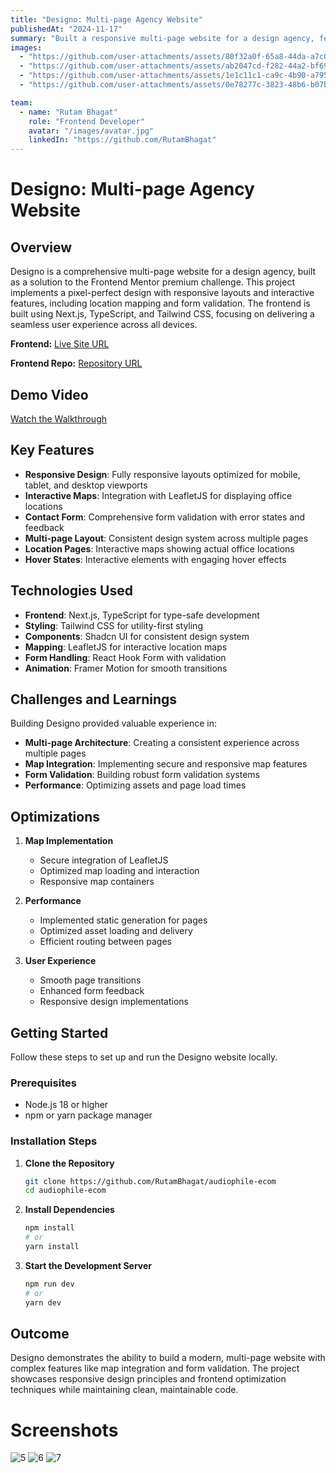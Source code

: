 ```yaml
---
title: "Designo: Multi-page Agency Website"
publishedAt: "2024-11-17"
summary: "Built a responsive multi-page website for a design agency, featuring location maps integration, contact form validation, and optimal layouts for all devices. Implemented using Next.js, TypeScript, and Tailwind CSS."
images:
  - "https://github.com/user-attachments/assets/80f32a0f-65a8-44da-a7c0-82909696a2ea"
  - "https://github.com/user-attachments/assets/ab2047cd-f282-44a2-bf69-e6dd897b691f"
  - "https://github.com/user-attachments/assets/1e1c11c1-ca9c-4b90-a795-955ae3f142a9"
  - "https://github.com/user-attachments/assets/0e78277c-3823-48b6-b07b-be229d7a585c"

team:
  - name: "Rutam Bhagat"
    role: "Frontend Developer"
    avatar: "/images/avatar.jpg"
    linkedIn: "https://github.com/RutamBhagat"
---
```


# Designo: Multi-page Agency Website

## Overview

Designo is a comprehensive multi-page website for a design agency, built as a solution to the Frontend Mentor premium challenge. This project implements a pixel-perfect design with responsive layouts and interactive features, including location mapping and form validation. The frontend is built using Next.js, TypeScript, and Tailwind CSS, focusing on delivering a seamless user experience across all devices.

**Frontend:** [Live Site URL](https://audiophile-ecom-eight.vercel.app)

**Frontend Repo:** [Repository URL](https://github.com/RutamBhagat/audiophile-ecom)

## Demo Video

[Watch the Walkthrough](https://github.com/user-attachments/assets/64153872-f95f-4057-93c7-5937b9990344)

## Key Features

- **Responsive Design**: Fully responsive layouts optimized for mobile, tablet, and desktop viewports
- **Interactive Maps**: Integration with LeafletJS for displaying office locations
- **Contact Form**: Comprehensive form validation with error states and feedback
- **Multi-page Layout**: Consistent design system across multiple pages
- **Location Pages**: Interactive maps showing actual office locations
- **Hover States**: Interactive elements with engaging hover effects

## Technologies Used

- **Frontend**: Next.js, TypeScript for type-safe development
- **Styling**: Tailwind CSS for utility-first styling
- **Components**: Shadcn UI for consistent design system
- **Mapping**: LeafletJS for interactive location maps
- **Form Handling**: React Hook Form with validation
- **Animation**: Framer Motion for smooth transitions

## Challenges and Learnings

Building Designo provided valuable experience in:

- **Multi-page Architecture**: Creating a consistent experience across multiple pages
- **Map Integration**: Implementing secure and responsive map features
- **Form Validation**: Building robust form validation systems
- **Performance**: Optimizing assets and page load times

## Optimizations

1. **Map Implementation**

   - Secure integration of LeafletJS
   - Optimized map loading and interaction
   - Responsive map containers

2. **Performance**

   - Implemented static generation for pages
   - Optimized asset loading and delivery
   - Efficient routing between pages

3. **User Experience**
   - Smooth page transitions
   - Enhanced form feedback
   - Responsive design implementations

## Getting Started

Follow these steps to set up and run the Designo website locally.

### Prerequisites

- Node.js 18 or higher
- npm or yarn package manager

### Installation Steps

1. **Clone the Repository**

   ```bash
   git clone https://github.com/RutamBhagat/audiophile-ecom
   cd audiophile-ecom
   ```

2. **Install Dependencies**

   ```bash
   npm install
   # or
   yarn install
   ```

3. **Start the Development Server**
   ```bash
   npm run dev
   # or
   yarn dev
   ```

## Outcome

Designo demonstrates the ability to build a modern, multi-page website with complex features like map integration and form validation. The project showcases responsive design principles and frontend optimization techniques while maintaining clean, maintainable code.

# Screenshots

![5](https://github.com/user-attachments/assets/ec8d81ef-ca79-42e5-8e62-523cce1737a0)
![6](https://github.com/user-attachments/assets/3c03109d-5bce-499c-a92a-2f3379d227b4)
![7](https://github.com/user-attachments/assets/36bdaab0-a368-4de6-ab79-ebef79e9231c)
